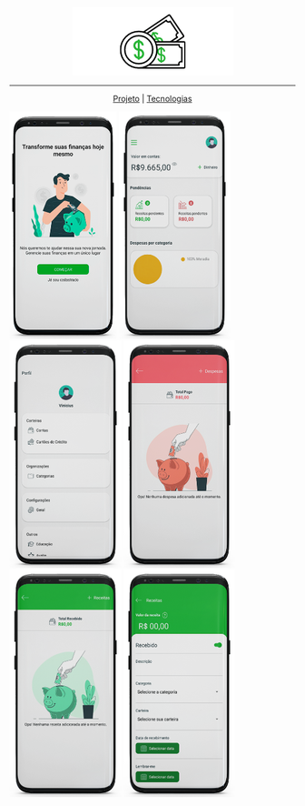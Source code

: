 <p align="center">
  <img src="https://github.com/viniciusbls9/financeapp/blob/master/src/assets/logo%403x.png" />
</p>

---
<p align="center">
<a href="https://github.com/viniciusbls9/financeapp#projeto">Projeto</a> | <a align="center" href="https://github.com/viniciusbls9/financeapp#tecnologias">Tecnologias</a>
</p>

<p>
  <img src="https://github.com/viniciusbls9/financeapp/blob/master/.github/welcome.png" height="400" />
  <img src="https://github.com/viniciusbls9/financeapp/blob/master/.github/home.png" height="400" />
  <img src="https://github.com/viniciusbls9/financeapp/blob/master/.github/profile.png" height="400" />
  <img src="https://github.com/viniciusbls9/financeapp/blob/master/.github/expense.png" height="400" />
  <img src="https://github.com/viniciusbls9/financeapp/blob/master/.github/revenue.png" height="400" />
  <img src="https://github.com/viniciusbls9/financeapp/blob/master/.github/addRevenue.png" height="400" />
</p>
